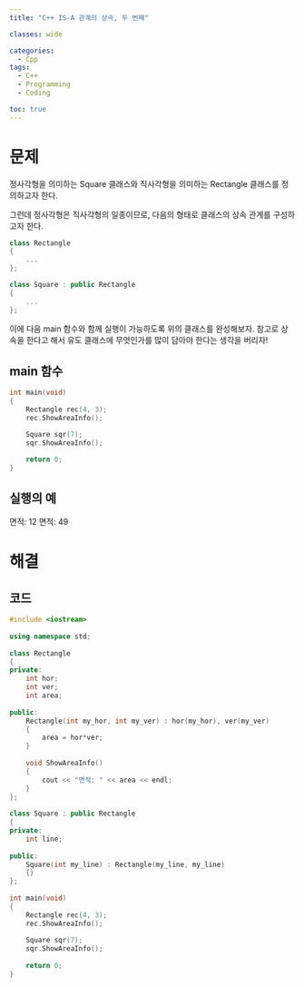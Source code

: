 ```yaml
---
title: "C++ IS-A 관계의 상속, 두 번째"

classes: wide

categories:
  - Cpp
tags:
  - C++
  - Programming
  - Coding

toc: true
---
```


# 문제

정사각형을 의미하는 Square 클래스와 직사각형을 의미하는 Rectangle 클래스를 정의하고자 한다.

그런데 정사각형은 직사각형의 일종이므로, 다음의 형태로 클래스의 상속 관계를 구성하고자 한다.

```cpp
class Rectangle
{
    ...
};

class Square : public Rectangle
{
    ...
};

```

이에 다음 main 함수와 함께 실행이 가능하도록 위의 클래스를 완성해보자.
참고로 상속을 한다고 해서 유도 클래스에 무엇인가를 많이 담아야 한다는 생각을 버리자!

## main 함수

```cpp
int main(void)
{
    Rectangle rec(4, 3);
    rec.ShowAreaInfo();

    Square sqr(7);
    sqr.ShowAreaInfo();

    return 0;
}
```

## 실행의 예

면적: 12
면적: 49

# 해결

## 코드

```cpp
#include <iostream>
 
using namespace std;
 
class Rectangle
{
private:
    int hor;
    int ver;
    int area;
 
public:
    Rectangle(int my_hor, int my_ver) : hor(my_hor), ver(my_ver)
    {
        area = hor*ver;
    }
 
    void ShowAreaInfo()
    {
        cout << "면적: " << area << endl;
    }
};
 
class Square : public Rectangle
{
private:
    int line;
 
public:
    Square(int my_line) : Rectangle(my_line, my_line)
    {}
};
 
int main(void)
{
    Rectangle rec(4, 3);
    rec.ShowAreaInfo();
 
    Square sqr(7);
    sqr.ShowAreaInfo();
 
    return 0;
}

```